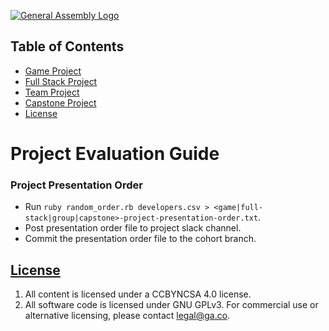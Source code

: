 [![General Assembly Logo](https://camo.githubusercontent.com/1a91b05b8f4d44b5bbfb83abac2b0996d8e26c92/687474703a2f2f692e696d6775722e636f6d2f6b6538555354712e706e67)](https://generalassemb.ly/education/web-development-immersive)


## Table of Contents

- [Game Project](./game-project.md)
- [Full Stack Project](./full-stack-project.md)
- [Team Project](./team-project.md)
- [Capstone Project](./game-project.md)
- [License](#license)

# Project Evaluation Guide

### Project Presentation Order

-   Run `ruby random_order.rb developers.csv >
 <game|full-stack|group|capstone>-project-presentation-order.txt`.
-   Post presentation order file to project slack channel.
-   Commit the presentation order file to the cohort branch.

## [License](LICENSE)

1.  All content is licensed under a CC­BY­NC­SA 4.0 license.
1.  All software code is licensed under GNU GPLv3. For commercial use or
    alternative licensing, please contact legal@ga.co.